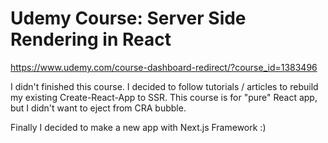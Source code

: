 # Udemy Course: Server Side Rendering in React
https://www.udemy.com/course-dashboard-redirect/?course_id=1383496


I didn't finished this course. I decided to follow tutorials / articles to rebuild my existing Create-React-App to SSR. This course is for "pure" React app, but I didn't want to eject from CRA bubble.


Finally I decided to make a new app with Next.js Framework :)